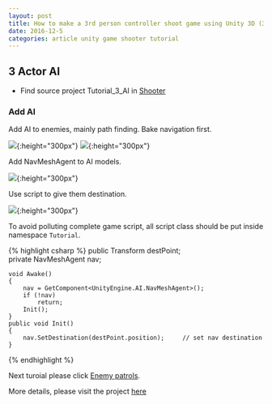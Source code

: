 ```yaml
---
layout: post
title: How to make a 3rd person controller shoot game using Unity 3D (3-6)
date: 2016-12-5
categories: article unity game shooter tutorial
---
```

<!--more-->

## 3 Actor AI

- Find source project Tutorial_3_AI in [Shooter](https://github.com/hanhonglei/Shooter) 

### Add AI

Add AI to enemies, mainly path finding. Bake navigation first.

![]({{site.url}}/Images/shooter/image15.png){:height="300px"}
![]({{site.url}}/Images/shooter/image16.png){:height="300px"}

Add NavMeshAgent to AI models.

![]({{site.url}}/Images/shooter/image17.png){:height="300px"}

Use script to give them destination.

![]({{site.url}}/Images/shooter/image18.png){:height="300px"}

To avoid polluting complete game script, all script class should be put inside namespace `Tutorial`.

{% highlight csharp %}
    public Transform destPoint;                             
    private NavMeshAgent nav;

    void Awake()
    {
        nav = GetComponent<UnityEngine.AI.NavMeshAgent>();  
        if (!nav)
            return;
        Init();
    }
    public void Init()
    {
        nav.SetDestination(destPoint.position);     // set nav destination
    }
{% endhighlight %}

Next turoial please click [Enemy patrols]({{site.url}}/article/unity/game/shooter/tutorial/2016/12/05/unity-shooter-tutorial-4.html).

More details, please visit the project [here](https://github.com/hanhonglei/Shooter) 


<script>
  (function(i,s,o,g,r,a,m){i['GoogleAnalyticsObject']=r;i[r]=i[r]||function(){
  (i[r].q=i[r].q||[]).push(arguments)},i[r].l=1*new Date();a=s.createElement(o),
  m=s.getElementsByTagName(o)[0];a.async=1;a.src=g;m.parentNode.insertBefore(a,m)
  })(window,document,'script','https://www.google-analytics.com/analytics.js','ga');

  ga('create', 'UA-85986843-1', 'auto');
  ga('send', 'pageview');

</script>